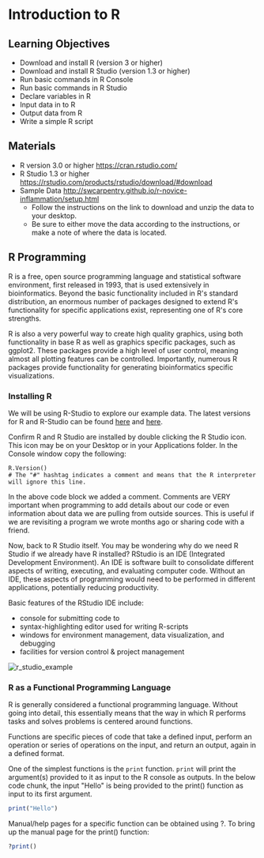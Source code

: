 # Introduction to R
## Learning Objectives

* Download and install R (version 3 or higher)
* Download and install R Studio (version 1.3 or higher)
* Run basic commands in R Console
* Run basic commands in R Studio
* Declare variables in R
* Input data in to R
* Output data from R
* Write a simple R script

## Materials

* R version 3.0 or higher https://cran.rstudio.com/
* R Studio 1.3 or higher https://rstudio.com/products/rstudio/download/#download
* Sample Data http://swcarpentry.github.io/r-novice-inflammation/setup.html
  - Follow the instructions on the link to download and unzip the data to your desktop.
  - Be sure to either move the data according to the instructions, or make a note of where the data is located.

## R Programming
R is a free, open source programming language and statistical software environment, first released in 1993, that is used extensively in bioinformatics. Beyond the basic functionality included in R's standard distribution, an enormous number of packages designed to extend R's functionality for specific applications exist, representing one of R's core strengths.

R is also a very powerful way to create high quality graphics, using both functionality in base R as well as graphics specific packages, such as ggplot2. These packages provide a high level of user control, meaning almost all plotting features can be controlled. Importantly, numerous R packages provide functionality for generating bioinformatics specific visualizations.

### Installing R
We will be using R-Studio to explore our example data. The latest versions for R and R-Studio can be found [here](https://www.r-project.org/) and [here](https://posit.co/download/rstudio-desktop/).

Confirm R and R Studio are installed by double clicking the R Studio icon. This icon may be on your Desktop or in your Applications folder. In the Console window copy the following:

``` R{cmd}
R.Version()
# The "#" hashtag indicates a comment and means that the R interpreter will ignore this line.
```
In the above code block we added a comment. Comments are VERY important when programming to add details about our code or even information about data we are pulling from outside sources. This is useful if we are revisiting a program we wrote months ago or sharing code with a friend.

Now, back to R Studio itself. You may be wondering why do we need R Studio if we already have R installed? RStudio is an IDE (Integrated Development Environment). An IDE is software built to consolidate different aspects of writing, executing, and evaluating computer code. Without an IDE, these aspects of programming would need to be performed in different applications, potentially reducing productivity.

Basic features of the RStudio IDE include:

* console for submitting code to
* syntax-highlighting editor used for writing R-scripts
* windows for environment management, data visualization, and debugging
* facilities for version control & project management

![r_studio_example]("/Users/noellekosarek/Desktop/QBS_103/QBS103/images/r-studio-example.png")

### R as a Functional Programming Language

R is generally considered a functional programming language. Without going into detail, this essentially means that the way in which R performs tasks and solves problems is centered around functions.

Functions are specific pieces of code that take a defined input, perform an operation or series of operations on the input, and return an output, again in a defined format.

One of the simplest functions is the `print` function. `print` will print the argument(s) provided to it as input to the R console as outputs. In the below code chunk, the input "Hello" is being provided to the print() function as input to its first argument.

``` R {cmd}
print("Hello")
```
Manual/help pages for a specific function can be obtained using ?. To bring up the manual page for the print() function:

``` R {cmd}
?print()
```
